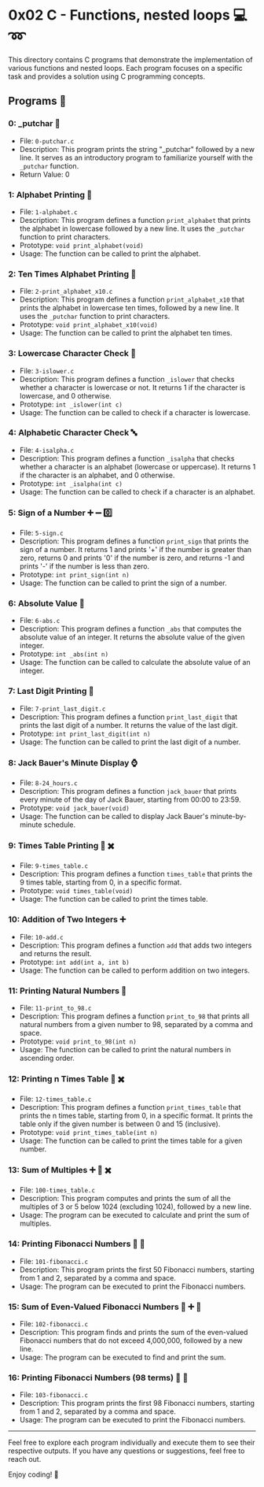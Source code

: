 # 0x02 C - Functions, nested loops :computer: :loop:

This directory contains C programs that demonstrate the implementation of various functions and nested loops. Each program focuses on a specific task and provides a solution using C programming concepts.

## Programs :page_with_curl:

### 0: _putchar :memo:

- File: `0-putchar.c`
- Description: This program prints the string "_putchar" followed by a new line. It serves as an introductory program to familiarize yourself with the `_putchar` function.
- Return Value: 0

### 1: Alphabet Printing :abcd:

- File: `1-alphabet.c`
- Description: This program defines a function `print_alphabet` that prints the alphabet in lowercase followed by a new line. It uses the `_putchar` function to print characters.
- Prototype: `void print_alphabet(void)`
- Usage: The function can be called to print the alphabet.

### 2: Ten Times Alphabet Printing :repeat:

- File: `2-print_alphabet_x10.c`
- Description: This program defines a function `print_alphabet_x10` that prints the alphabet in lowercase ten times, followed by a new line. It uses the `_putchar` function to print characters.
- Prototype: `void print_alphabet_x10(void)`
- Usage: The function can be called to print the alphabet ten times.

### 3: Lowercase Character Check :arrow_down_small:

- File: `3-islower.c`
- Description: This program defines a function `_islower` that checks whether a character is lowercase or not. It returns 1 if the character is lowercase, and 0 otherwise.
- Prototype: `int _islower(int c)`
- Usage: The function can be called to check if a character is lowercase.

### 4: Alphabetic Character Check :abc:

- File: `4-isalpha.c`
- Description: This program defines a function `_isalpha` that checks whether a character is an alphabet (lowercase or uppercase). It returns 1 if the character is an alphabet, and 0 otherwise.
- Prototype: `int _isalpha(int c)`
- Usage: The function can be called to check if a character is an alphabet.

### 5: Sign of a Number :heavy_plus_sign: :heavy_minus_sign: :zero:

- File: `5-sign.c`
- Description: This program defines a function `print_sign` that prints the sign of a number. It returns 1 and prints '+' if the number is greater than zero, returns 0 and prints '0' if the number is zero, and returns -1 and prints '-' if the number is less than zero.
- Prototype: `int print_sign(int n)`
- Usage: The function can be called to print the sign of a number.

### 6: Absolute Value :straight_ruler:

- File: `6-abs.c`
- Description: This program defines a function `_abs` that computes the absolute value of an integer. It returns the absolute value of the given integer.
- Prototype: `int _abs(int n)`
- Usage: The function can be called to calculate the absolute value of an integer.

### 7: Last Digit Printing :1234:

- File: `7-print_last_digit.c`
- Description: This program defines a function `print_last_digit` that prints the last digit of a number. It returns the value of the last digit.
- Prototype: `int print_last_digit(int n)`
- Usage: The function can be called to print the last digit of a number.

### 8: Jack Bauer's Minute Display :watch:

- File: `8-24_hours.c`
- Description: This program defines a function `jack_bauer` that prints every minute of the day of Jack Bauer, starting from 00:00 to 23:59.
- Prototype: `void jack_bauer(void)`
- Usage: The function can be called to display Jack Bauer's minute-by-minute schedule.

### 9: Times Table Printing :1234: :heavy_multiplication_x:

- File: `9-times_table.c`
- Description: This program defines a function `times_table` that prints the 9 times table, starting from 0, in a specific format.
- Prototype: `void times_table(void)`
- Usage: The function can be called to print the times table.

### 10: Addition of Two Integers :heavy_plus_sign:

- File: `10-add.c`
- Description: This program defines a function `add` that adds two integers and returns the result.
- Prototype: `int add(int a, int b)`
- Usage: The function can be called to perform addition on two integers.

### 11: Printing Natural Numbers :1234:

- File: `11-print_to_98.c`
- Description: This program defines a function `print_to_98` that prints all natural numbers from a given number to 98, separated by a comma and space.
- Prototype: `void print_to_98(int n)`
- Usage: The function can be called to print the natural numbers in ascending order.

### 12: Printing n Times Table :1234: :heavy_multiplication_x:

- File: `12-times_table.c`
- Description: This program defines a function `print_times_table` that prints the n times table, starting from 0, in a specific format. It prints the table only if the given number is between 0 and 15 (inclusive).
- Prototype: `void print_times_table(int n)`
- Usage: The function can be called to print the times table for a given number.

### 13: Sum of Multiples :heavy_plus_sign: :1234: :heavy_multiplication_x:

- File: `100-times_table.c`
- Description: This program computes and prints the sum of all the multiples of 3 or 5 below 1024 (excluding 1024), followed by a new line.
- Usage: The program can be executed to calculate and print the sum of multiples.

### 14: Printing Fibonacci Numbers :1234: :repeat:

- File: `101-fibonacci.c`
- Description: This program prints the first 50 Fibonacci numbers, starting from 1 and 2, separated by a comma and space.
- Usage: The program can be executed to print the Fibonacci numbers.

### 15: Sum of Even-Valued Fibonacci Numbers :1234: :heavy_plus_sign: :repeat:

- File: `102-fibonacci.c`
- Description: This program finds and prints the sum of the even-valued Fibonacci numbers that do not exceed 4,000,000, followed by a new line.
- Usage: The program can be executed to find and print the sum.

### 16: Printing Fibonacci Numbers (98 terms) :1234: :repeat:

- File: `103-fibonacci.c`
- Description: This program prints the first 98 Fibonacci numbers, starting from 1 and 2, separated by a comma and space.
- Usage: The program can be executed to print the Fibonacci numbers.

---

Feel free to explore each program individually and execute them to see their respective outputs. If you have any questions or suggestions, feel free to reach out.

Enjoy coding! :rocket:
